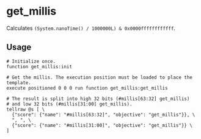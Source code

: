# get_millis

Calculates `(System.nanoTime() / 1000000L) & 0x0000ffffffffffff`.

## Usage

```mcfunction
# Initialize once.
function get_millis:init

# Get the millis. The execution position must be loaded to place the template.
execute positioned 0 0 0 run function get_millis:get_millis

# The result is split into high 32 bits (#millis[63:32] get_millis)
# and low 32 bits (#millis[31:00] get_millis).
tellraw @s [ \
  {"score": {"name": "#millis[63:32]", "objective": "get_millis"}}, \
  ", ", \
  {"score": {"name": "#millis[31:00]", "objective": "get_millis"}} \
]
```
